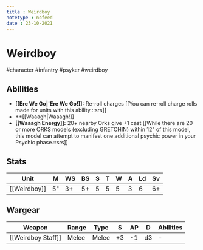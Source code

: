 ```yaml
---
title : Weirdboy
notetype : nofeed
date : 23-10-2021
---
```


# Weirdboy
#character #infantry #psyker #weirdboy 

## Abilities

- **[[Ere We Go\|'Ere We Go!]]:** Re-roll charges [[You can re-roll charge rolls made for units with this ability.::srs]]
- **[[Waaagh\|Waaagh!]]
- **[[Waaagh Energy]]:** 20+ nearby Orks give +1 cast [[While there are 20 or more ORKS models (excluding GRETCHIN) within 12" of this model, this model can attempt to manifest one additional psychic power in your Psychic phase.::srs]]

## Stats

| Unit         | M   | WS  | BS  | S   | T   | W   | A   | Ld  | Sv  |
| ------------ | --- | --- | --- | --- | --- | --- | --- | --- | --- |
| [[Weirdboy]] | 5"  | 3+  | 5+  | 5   | 5   | 5   | 3   | 6   | 6+  |

## Wargear

| Weapon             | Range | Type  | S   | AP  | D   | Abilities |
| ------------------ | ----- | ----- | --- | --- | --- | --------- |
| [[Weirdboy Staff]] | Melee | Melee | +3  | -1  | d3  | -         |